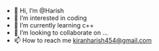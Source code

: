 - 👋 Hi, I’m @Harish
- 👀 I’m interested in coding
- 🌱 I’m currently learning c++
- 💞️ I’m looking to collaborate on ...
- 📫 How to reach me kiranharish454@gmail.com

<!---
Harish454/Harish454 is a ✨ special ✨ repository because its `README.md` (this file) appears on your GitHub profile.
You can click the Preview link to take a look at your changes.
--->
